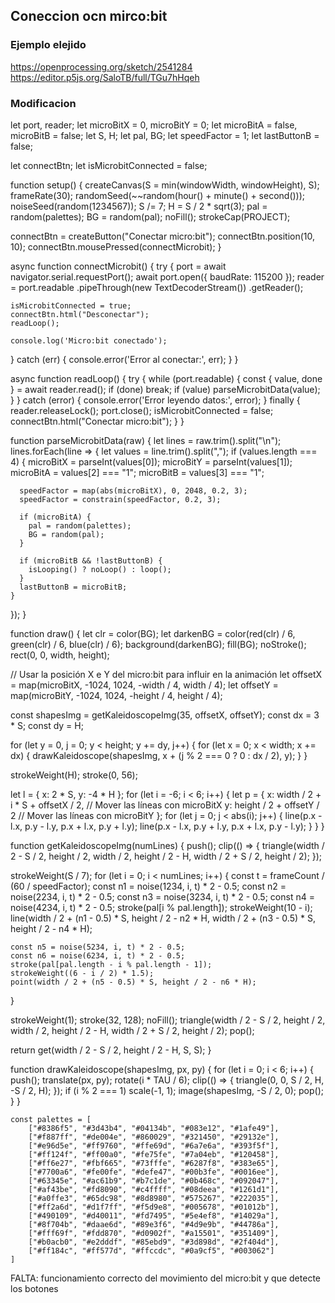 ## Coneccion ocn mirco:bit 

### Ejemplo elejido
https://openprocessing.org/sketch/2541284 
https://editor.p5js.org/SaloTB/full/TGu7hHqeh 

### Modificacion
let port, reader;
let microBitX = 0, microBitY = 0;
let microBitA = false, microBitB = false;
let S, H;
let pal, BG;
let speedFactor = 1;
let lastButtonB = false;

let connectBtn;
let isMicrobitConnected = false;

function setup() {
  createCanvas(S = min(windowWidth, windowHeight), S);
  frameRate(30);
  randomSeed(~~random(hour() + minute() + second()));
  noiseSeed(random(1234567));
  S /= 7;
  H = S / 2 * sqrt(3);
  pal = random(palettes);
  BG = random(pal);
  noFill();
  strokeCap(PROJECT);

  connectBtn = createButton("Conectar micro:bit");
  connectBtn.position(10, 10);
  connectBtn.mousePressed(connectMicrobit);
}

async function connectMicrobit() {
  try {
    port = await navigator.serial.requestPort();
    await port.open({ baudRate: 115200 });
    reader = port.readable
      .pipeThrough(new TextDecoderStream())
      .getReader();

    isMicrobitConnected = true;
    connectBtn.html("Desconectar");
    readLoop();

    console.log('Micro:bit conectado');
  } catch (err) {
    console.error('Error al conectar:', err);
  }
}

async function readLoop() {
  try {
    while (port.readable) {
      const { value, done } = await reader.read();
      if (done) break;
      if (value) parseMicrobitData(value);
    }
  } catch (error) {
    console.error('Error leyendo datos:', error);
  } finally {
    reader.releaseLock();
    port.close();
    isMicrobitConnected = false;
    connectBtn.html("Conectar micro:bit");
  }
}

function parseMicrobitData(raw) {
  let lines = raw.trim().split("\n");
  lines.forEach(line => {
    let values = line.trim().split(",");
    if (values.length === 4) {
      microBitX = parseInt(values[0]);
      microBitY = parseInt(values[1]);
      microBitA = values[2] === "1";
      microBitB = values[3] === "1";

      speedFactor = map(abs(microBitX), 0, 2048, 0.2, 3);
      speedFactor = constrain(speedFactor, 0.2, 3);

      if (microBitA) {
        pal = random(palettes);
        BG = random(pal);
      }

      if (microBitB && !lastButtonB) {
        isLooping() ? noLoop() : loop();
      }
      lastButtonB = microBitB;
    }
  });
}

function draw() {
  let clr = color(BG);
  let darkenBG = color(red(clr) / 6, green(clr) / 6, blue(clr) / 6);
  background(darkenBG);
  fill(BG);
  noStroke();
  rect(0, 0, width, height);

  // Usar la posición X e Y del micro:bit para influir en la animación
  let offsetX = map(microBitX, -1024, 1024, -width / 4, width / 4);
  let offsetY = map(microBitY, -1024, 1024, -height / 4, height / 4);

  const shapesImg = getKaleidoscopeImg(35, offsetX, offsetY);
  const dx = 3 * S;
  const dy = H;

  for (let y = 0, j = 0; y < height; y += dy, j++) {
    for (let x = 0; x < width; x += dx) {
      drawKaleidoscope(shapesImg, x + (j % 2 === 0 ? 0 : dx / 2), y);
    }
  }

  strokeWeight(H);
  stroke(0, 56);

  let l = { x: 2 * S, y: -4 * H };
  for (let i = -6; i < 6; i++) {
    let p = {
      x: width / 2 + i * S + offsetX / 2,  // Mover las líneas con microBitX
      y: height / 2 + offsetY / 2          // Mover las líneas con microBitY
    };
    for (let j = 0; j < abs(i); j++) {
      line(p.x - l.x, p.y - l.y, p.x + l.x, p.y + l.y);
      line(p.x - l.x, p.y + l.y, p.x + l.x, p.y - l.y);
    }
  }
}


function getKaleidoscopeImg(numLines) {
  push();
  clip(() => {
    triangle(width / 2 - S / 2, height / 2, width / 2, height / 2 - H, width / 2 + S / 2, height / 2);
  });

  strokeWeight(S / 7);
  for (let i = 0; i < numLines; i++) {
    const t = frameCount / (60 / speedFactor);
    const n1 = noise(1234, i, t) * 2 - 0.5;
    const n2 = noise(2234, i, t) * 2 - 0.5;
    const n3 = noise(3234, i, t) * 2 - 0.5;
    const n4 = noise(4234, i, t) * 2 - 0.5;
    stroke(pal[i % pal.length]);
    strokeWeight(10 - i);
    line(width / 2 + (n1 - 0.5) * S, height / 2 - n2 * H, width / 2 + (n3 - 0.5) * S, height / 2 - n4 * H);

    const n5 = noise(5234, i, t) * 2 - 0.5;
    const n6 = noise(6234, i, t) * 2 - 0.5;
    stroke(pal[pal.length - i % pal.length - 1]);
    strokeWeight((6 - i / 2) * 1.5);
    point(width / 2 + (n5 - 0.5) * S, height / 2 - n6 * H);
  }

  strokeWeight(1);
  stroke(32, 128);
  noFill();
  triangle(width / 2 - S / 2, height / 2, width / 2, height / 2 - H, width / 2 + S / 2, height / 2);
  pop();

  return get(width / 2 - S / 2, height / 2 - H, S, S);
}

function drawKaleidoscope(shapesImg, px, py) {
  for (let i = 0; i < 6; i++) {
    push();
    translate(px, py);
    rotate(i * TAU / 6);
    clip(() => {
      triangle(0, 0, S / 2, H, -S / 2, H);
    });
    if (i % 2 === 1) scale(-1, 1);
    image(shapesImg, -S / 2, 0);
    pop();
  }
}

	const palettes = [
		["#8386f5", "#3d43b4", "#04134b", "#083e12", "#1afe49"],
		["#f887ff", "#de004e", "#860029", "#321450", "#29132e"],
		["#e96d5e", "#ff9760", "#ffe69d", "#6a7e6a", "#393f5f"],
		["#ff124f", "#ff00a0", "#fe75fe", "#7a04eb", "#120458"],
		["#ff6e27", "#fbf665", "#73fffe", "#6287f8", "#383e65"],
		["#7700a6", "#fe00fe", "#defe47", "#00b3fe", "#0016ee"],
		["#63345e", "#ac61b9", "#b7c1de", "#0b468c", "#092047"],
		["#af43be", "#fd8090", "#c4ffff", "#08deea", "#1261d1"],
		["#a0ffe3", "#65dc98", "#8d8980", "#575267", "#222035"],
		["#ff2a6d", "#d1f7ff", "#f5d9e8", "#005678", "#01012b"],
		["#490109", "#d40011", "#fd7495", "#5e4ef8", "#14029a"],
		["#8f704b", "#daae6d", "#89e3f6", "#4d9e9b", "#44786a"],
		["#fff69f", "#fdd870", "#d0902f", "#a15501", "#351409"],
		["#b0acb0", "#e2dddf", "#85ebd9", "#3d898d", "#2f404d"],
		["#ff184c", "#ff577d", "#ffccdc", "#0a9cf5", "#003062"]
	]

FALTA: funcionamiento correcto del movimiento del micro:bit y que detecte los botones
